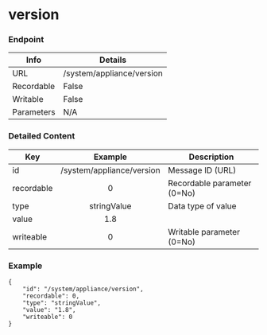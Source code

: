 # version



### Endpoint

| Info  | Details |
| ------------- | ------------- |
| URL   | /system/appliance/version   |
| Recordable   | False   |
| Writable   | False   |
| Parameters  | N/A |

### Detailed Content

|  Key  | Example | Description |
| ------------- | :------: | ------------------------------ |
|  id | /system/appliance/version | Message ID (URL) |
|  recordable | 0 | Recordable parameter (0=No) |
|  type | stringValue | Data type of value |
|  value | 1.8 |  |
|  writeable | 0 | Writable parameter (0=No) |



### Example
```
{
    "id": "/system/appliance/version",
    "recordable": 0,
    "type": "stringValue",
    "value": "1.8",
    "writeable": 0
}
```
